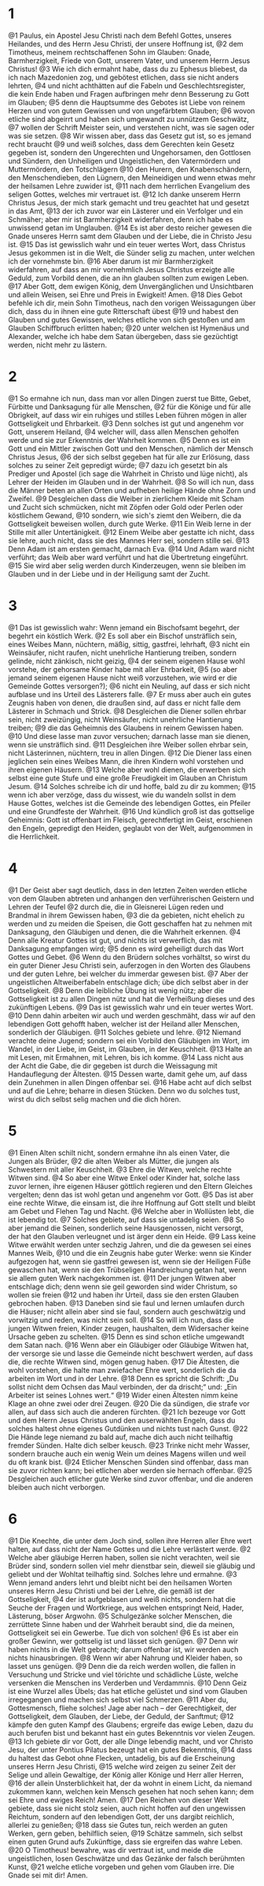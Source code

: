 # 1
@1 Paulus, ein Apostel Jesu Christi nach dem Befehl Gottes, unseres Heilandes, und des Herrn Jesu Christi, der unsere Hoffnung ist,
@2 dem Timotheus, meinem rechtschaffenen Sohn im Glauben: Gnade, Barmherzigkeit, Friede von Gott, unserem Vater, und unserem Herrn Jesus Christus!
@3 Wie ich dich ermahnt habe, dass du zu Ephesus bliebest, da ich nach Mazedonien zog, und gebötest etlichen, dass sie nicht anders lehrten,
@4 und nicht achthätten auf die Fabeln und Geschlechtsregister, die kein Ende haben und Fragen aufbringen mehr denn Besserung zu Gott im Glauben;
@5 denn die Hauptsumme des Gebotes ist Liebe von reinem Herzen und von gutem Gewissen und von ungefärbtem Glauben;
@6 wovon etliche sind abgeirrt und haben sich umgewandt zu unnützem Geschwätz,
@7 wollen der Schrift Meister sein, und verstehen nicht, was sie sagen oder was sie setzen.
@8 Wir wissen aber, dass das Gesetz gut ist, so es jemand recht braucht
@9 und weiß solches, dass dem Gerechten kein Gesetz gegeben ist, sondern den Ungerechten und Ungehorsamen, den Gottlosen und Sündern, den Unheiligen und Ungeistlichen, den Vatermördern und Muttermördern, den Totschlägern
@10 den Hurern, den Knabenschändern, den Menschendieben, den Lügnern, den Meineidigen und wenn etwas mehr der heilsamen Lehre zuwider ist,
@11 nach dem herrlichen Evangelium des seligen Gottes, welches mir vertrauet ist.
@12 Ich danke unserem Herrn Christus Jesus, der mich stark gemacht und treu geachtet hat und gesetzt in das Amt,
@13 der ich zuvor war ein Lästerer und ein Verfolger und ein Schmäher; aber mir ist Barmherzigkeit widerfahren, denn ich habe es unwissend getan im Unglauben.
@14 Es ist aber desto reicher gewesen die Gnade unseres Herrn samt dem Glauben und der Liebe, die in Christo Jesu ist.
@15 Das ist gewisslich wahr und ein teuer wertes Wort, dass Christus Jesus gekommen ist in die Welt, die Sünder selig zu machen, unter welchen ich der vornehmste bin.
@16 Aber darum ist mir Barmherzigkeit widerfahren, auf dass an mir vornehmlich Jesus Christus erzeigte alle Geduld, zum Vorbild denen, die an ihn glauben sollten zum ewigen Leben.
@17 Aber Gott, dem ewigen König, dem Unvergänglichen und Unsichtbaren und allein Weisen, sei Ehre und Preis in Ewigkeit! Amen.
@18 Dies Gebot befehle ich dir, mein Sohn Timotheus, nach den vorigen Weissagungen über dich, dass du in ihnen eine gute Ritterschaft übest
@19 und habest den Glauben und gutes Gewissen, welches etliche von sich gestoßen und am Glauben Schiffbruch erlitten haben;
@20 unter welchen ist Hymenäus und Alexander, welche ich habe dem Satan übergeben, dass sie gezüchtigt werden, nicht mehr zu lästern.

# 2
@1 So ermahne ich nun, dass man vor allen Dingen zuerst tue Bitte, Gebet, Fürbitte und Danksagung für alle Menschen,
@2 für die Könige und für alle Obrigkeit, auf dass wir ein ruhiges und stilles Leben führen mögen in aller Gottseligkeit und Ehrbarkeit.
@3 Denn solches ist gut und angenehm vor Gott, unserem Heiland,
@4 welcher will, dass allen Menschen geholfen werde und sie zur Erkenntnis der Wahrheit kommen.
@5 Denn es ist ein Gott und ein Mittler zwischen Gott und den Menschen, nämlich der Mensch Christus Jesus,
@6 der sich selbst gegeben hat für alle zur Erlösung, dass solches zu seiner Zeit gepredigt würde;
@7 dazu ich gesetzt bin als Prediger und Apostel (ich sage die Wahrheit in Christo und lüge nicht), als Lehrer der Heiden im Glauben und in der Wahrheit.
@8 So will ich nun, dass die Männer beten an allen Orten und aufheben heilige Hände ohne Zorn und Zweifel.
@9 Desgleichen dass die Weiber in zierlichem Kleide mit Scham und Zucht sich schmücken, nicht mit Zöpfen oder Gold oder Perlen oder köstlichem Gewand,
@10 sondern, wie sich's ziemt den Weibern, die da Gottseligkeit beweisen wollen, durch gute Werke.
@11 Ein Weib lerne in der Stille mit aller Untertänigkeit.
@12 Einem Weibe aber gestatte ich nicht, dass sie lehre, auch nicht, dass sie des Mannes Herr sei, sondern stille sei.
@13 Denn Adam ist am ersten gemacht, darnach Eva.
@14 Und Adam ward nicht verführt; das Weib aber ward verführt und hat die Übertretung eingeführt.
@15 Sie wird aber selig werden durch Kinderzeugen, wenn sie bleiben im Glauben und in der Liebe und in der Heiligung samt der Zucht.

# 3
@1 Das ist gewisslich wahr: Wenn jemand ein Bischofsamt begehrt, der begehrt ein köstlich Werk.
@2 Es soll aber ein Bischof unsträflich sein, eines Weibes Mann, nüchtern, mäßig, sittig, gastfrei, lehrhaft,
@3 nicht ein Weinsäufer, nicht raufen, nicht unehrliche Hantierung treiben, sondern gelinde, nicht zänkisch, nicht geizig,
@4 der seinem eigenen Hause wohl vorstehe, der gehorsame Kinder habe mit aller Ehrbarkeit,
@5 (so aber jemand seinem eigenen Hause nicht weiß vorzustehen, wie wird er die Gemeinde Gottes versorgen?);
@6 nicht ein Neuling, auf dass er sich nicht aufblase und ins Urteil des Lästerers falle.
@7 Er muss aber auch ein gutes Zeugnis haben von denen, die draußen sind, auf dass er nicht falle dem Lästerer in Schmach und Strick.
@8 Desgleichen die Diener sollen ehrbar sein, nicht zweizüngig, nicht Weinsäufer, nicht unehrliche Hantierung treiben;
@9 die das Geheimnis des Glaubens in reinem Gewissen haben.
@10 Und diese lasse man zuvor versuchen; darnach lasse man sie dienen, wenn sie unsträflich sind.
@11 Desgleichen ihre Weiber sollen ehrbar sein, nicht Lästerinnen, nüchtern, treu in allen Dingen.
@12 Die Diener lass einen jeglichen sein eines Weibes Mann, die ihren Kindern wohl vorstehen und ihren eigenen Häusern.
@13 Welche aber wohl dienen, die erwerben sich selbst eine gute Stufe und eine große Freudigkeit im Glauben an Christum Jesum.
@14 Solches schreibe ich dir und hoffe, bald zu dir zu kommen;
@15 wenn ich aber verzöge, dass du wissest, wie du wandeln sollst in dem Hause Gottes, welches ist die Gemeinde des lebendigen Gottes, ein Pfeiler und eine Grundfeste der Wahrheit.
@16 Und kündlich groß ist das gottselige Geheimnis: Gott ist offenbart im Fleisch, gerechtfertigt im Geist, erschienen den Engeln, gepredigt den Heiden, geglaubt von der Welt, aufgenommen in die Herrlichkeit.

# 4
@1 Der Geist aber sagt deutlich, dass in den letzten Zeiten werden etliche von dem Glauben abtreten und anhangen den verführerischen Geistern und Lehren der Teufel
@2 durch die, die in Gleisnerei Lügen reden und Brandmal in ihrem Gewissen haben,
@3 die da gebieten, nicht ehelich zu werden und zu meiden die Speisen, die Gott geschaffen hat zu nehmen mit Danksagung, den Gläubigen und denen, die die Wahrheit erkennen.
@4 Denn alle Kreatur Gottes ist gut, und nichts ist verwerflich, das mit Danksagung empfangen wird;
@5 denn es wird geheiligt durch das Wort Gottes und Gebet.
@6 Wenn du den Brüdern solches vorhältst, so wirst du ein guter Diener Jesu Christi sein, auferzogen in den Worten des Glaubens und der guten Lehre, bei welcher du immerdar gewesen bist.
@7 Aber der ungeistlichen Altweiberfabeln entschlage dich; übe dich selbst aber in der Gottseligkeit.
@8 Denn die leibliche Übung ist wenig nütz; aber die Gottseligkeit ist zu allen Dingen nütz und hat die Verheißung dieses und des zukünftigen Lebens.
@9 Das ist gewisslich wahr und ein teuer wertes Wort.
@10 Denn dahin arbeiten wir auch und werden geschmäht, dass wir auf den lebendigen Gott gehofft haben, welcher ist der Heiland aller Menschen, sonderlich der Gläubigen.
@11 Solches gebiete und lehre.
@12 Niemand verachte deine Jugend; sondern sei ein Vorbild den Gläubigen im Wort, im Wandel, in der Liebe, im Geist, im Glauben, in der Keuschheit.
@13 Halte an mit Lesen, mit Ermahnen, mit Lehren, bis ich komme.
@14 Lass nicht aus der Acht die Gabe, die dir gegeben ist durch die Weissagung mit Handauflegung der Ältesten.
@15 Dessen warte, damit gehe um, auf dass dein Zunehmen in allen Dingen offenbar sei.
@16 Habe acht auf dich selbst und auf die Lehre; beharre in diesen Stücken. Denn wo du solches tust, wirst du dich selbst selig machen und die dich hören.

# 5
@1 Einen Alten schilt nicht, sondern ermahne ihn als einen Vater, die Jungen als Brüder,
@2 die alten Weiber als Mütter, die jungen als Schwestern mit aller Keuschheit.
@3 Ehre die Witwen, welche rechte Witwen sind.
@4 So aber eine Witwe Enkel oder Kinder hat, solche lass zuvor lernen, ihre eigenen Häuser göttlich regieren und den Eltern Gleiches vergelten; denn das ist wohl getan und angenehm vor Gott.
@5 Das ist aber eine rechte Witwe, die einsam ist, die ihre Hoffnung auf Gott stellt und bleibt am Gebet und Flehen Tag und Nacht.
@6 Welche aber in Wollüsten lebt, die ist lebendig tot.
@7 Solches gebiete, auf dass sie untadelig seien.
@8 So aber jemand die Seinen, sonderlich seine Hausgenossen, nicht versorgt, der hat den Glauben verleugnet und ist ärger denn ein Heide.
@9 Lass keine Witwe erwählt werden unter sechzig Jahren, und die da gewesen sei eines Mannes Weib,
@10 und die ein Zeugnis habe guter Werke: wenn sie Kinder aufgezogen hat, wenn sie gastfrei gewesen ist, wenn sie der Heiligen Füße gewaschen hat, wenn sie den Trübseligen Handreichung getan hat, wenn sie allem guten Werk nachgekommen ist.
@11 Der jungen Witwen aber entschlage dich; denn wenn sie geil geworden sind wider Christum, so wollen sie freien
@12 und haben ihr Urteil, dass sie den ersten Glauben gebrochen haben.
@13 Daneben sind sie faul und lernen umlaufen durch die Häuser; nicht allein aber sind sie faul, sondern auch geschwätzig und vorwitzig und reden, was nicht sein soll.
@14 So will ich nun, dass die jungen Witwen freien, Kinder zeugen, haushalten, dem Widersacher keine Ursache geben zu schelten.
@15 Denn es sind schon etliche umgewandt dem Satan nach.
@16 Wenn aber ein Gläubiger oder Gläubige Witwen hat, der versorge sie und lasse die Gemeinde nicht beschwert werden, auf dass die, die rechte Witwen sind, mögen genug haben.
@17 Die Ältesten, die wohl vorstehen, die halte man zwiefacher Ehre wert, sonderlich die da arbeiten im Wort und in der Lehre.
@18 Denn es spricht die Schrift: „Du sollst nicht dem Ochsen das Maul verbinden, der da drischt;“ und: „Ein Arbeiter ist seines Lohnes wert.“
@19 Wider einen Ältesten nimm keine Klage an ohne zwei oder drei Zeugen.
@20 Die da sündigen, die strafe vor allen, auf dass sich auch die anderen fürchten.
@21 Ich bezeuge vor Gott und dem Herrn Jesus Christus und den auserwählten Engeln, dass du solches haltest ohne eigenes Gutdünken und nichts tust nach Gunst.
@22 Die Hände lege niemand zu bald auf, mache dich auch nicht teilhaftig fremder Sünden. Halte dich selber keusch.
@23 Trinke nicht mehr Wasser, sondern brauche auch ein wenig Wein um deines Magens willen und weil du oft krank bist.
@24 Etlicher Menschen Sünden sind offenbar, dass man sie zuvor richten kann; bei etlichen aber werden sie hernach offenbar.
@25 Desgleichen auch etlicher gute Werke sind zuvor offenbar, und die anderen bleiben auch nicht verborgen.

# 6
@1 Die Knechte, die unter dem Joch sind, sollen ihre Herren aller Ehre wert halten, auf dass nicht der Name Gottes und die Lehre verlästert werde.
@2 Welche aber gläubige Herren haben, sollen sie nicht verachten, weil sie Brüder sind, sondern sollen viel mehr dienstbar sein, dieweil sie gläubig und geliebt und der Wohltat teilhaftig sind. Solches lehre und ermahne.
@3 Wenn jemand anders lehrt und bleibt nicht bei den heilsamen Worten unseres Herrn Jesu Christi und bei der Lehre, die gemäß ist der Gottseligkeit,
@4 der ist aufgeblasen und weiß nichts, sondern hat die Seuche der Fragen und Wortkriege, aus welchen entspringt Neid, Hader, Lästerung, böser Argwohn.
@5 Schulgezänke solcher Menschen, die zerrüttete Sinne haben und der Wahrheit beraubt sind, die da meinen, Gottseligkeit sei ein Gewerbe. Tue dich von solchen!
@6 Es ist aber ein großer Gewinn, wer gottselig ist und lässet sich genügen.
@7 Denn wir haben nichts in die Welt gebracht; darum offenbar ist, wir werden auch nichts hinausbringen.
@8 Wenn wir aber Nahrung und Kleider haben, so lasset uns genügen.
@9 Denn die da reich werden wollen, die fallen in Versuchung und Stricke und viel törichte und schädliche Lüste, welche versenken die Menschen ins Verderben und Verdammnis.
@10 Denn Geiz ist eine Wurzel alles Übels; das hat etliche gelüstet und sind vom Glauben irregegangen und machen sich selbst viel Schmerzen.
@11 Aber du, Gottesmensch, fliehe solches! Jage aber nach – der Gerechtigkeit, der Gottseligkeit, dem Glauben, der Liebe, der Geduld, der Sanftmut;
@12 kämpfe den guten Kampf des Glaubens; ergreife das ewige Leben, dazu du auch berufen bist und bekannt hast ein gutes Bekenntnis vor vielen Zeugen.
@13 Ich gebiete dir vor Gott, der alle Dinge lebendig macht, und vor Christo Jesu, der unter Pontius Pilatus bezeugt hat ein gutes Bekenntnis,
@14 dass du haltest das Gebot ohne Flecken, untadelig, bis auf die Erscheinung unseres Herrn Jesu Christi,
@15 welche wird zeigen zu seiner Zeit der Selige und allein Gewaltige, der König aller Könige und Herr aller Herren,
@16 der allein Unsterblichkeit hat, der da wohnt in einem Licht, da niemand zukommen kann, welchen kein Mensch gesehen hat noch sehen kann; dem sei Ehre und ewiges Reich! Amen.
@17 Den Reichen von dieser Welt gebiete, dass sie nicht stolz seien, auch nicht hoffen auf den ungewissen Reichtum, sondern auf den lebendigen Gott, der uns dargibt reichlich, allerlei zu genießen;
@18 dass sie Gutes tun, reich werden an guten Werken, gern geben, behilflich seien,
@19 Schätze sammeln, sich selbst einen guten Grund aufs Zukünftige, dass sie ergreifen das wahre Leben.
@20 O Timotheus! bewahre, was dir vertraut ist, und meide die ungeistlichen, losen Geschwätze und das Gezänke der falsch berühmten Kunst,
@21 welche etliche vorgeben und gehen vom Glauben irre. Die Gnade sei mit dir! Amen.